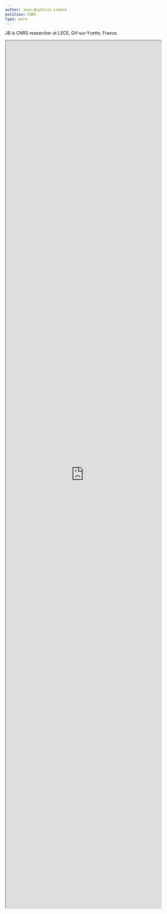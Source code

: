 ```yaml
---
author: Jean-Baptiste Ladant
position: CNRS 
type: perm
---
```


<style>
    .page {
        padding-right: 0px;
    }
</style>

JB is CNRS researcher at LSCE, Gif-sur-Yvette, France.

<iframe src="https://jbladant.github.io/" style="width:100%; height:70vh;"></iframe>

